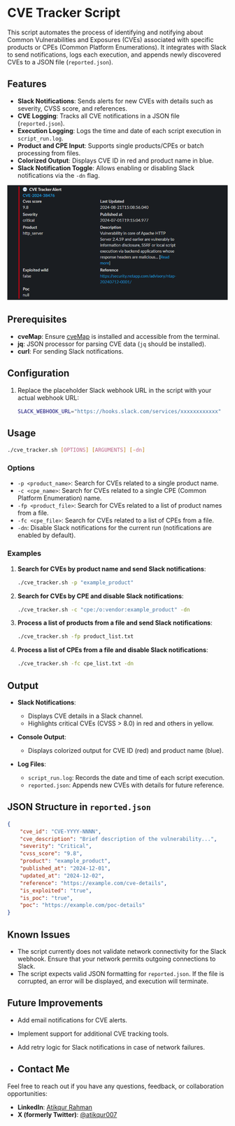 
# CVE Tracker Script  

This script automates the process of identifying and notifying about Common Vulnerabilities and Exposures (CVEs) associated with specific products or CPEs (Common Platform Enumerations). It integrates with Slack to send notifications, logs each execution, and appends newly discovered CVEs to a JSON file (`reported.json`).  

## Features  

- **Slack Notifications**: Sends alerts for new CVEs with details such as severity, CVSS score, and references.  
- **CVE Logging**: Tracks all CVE notifications in a JSON file (`reported.json`).  
- **Execution Logging**: Logs the time and date of each script execution in `script_run.log`.  
- **Product and CPE Input**: Supports single products/CPEs or batch processing from files.  
- **Colorized Output**: Displays CVE ID in red and product name in blue.  
- **Slack Notification Toggle**: Allows enabling or disabling Slack notifications via the `-dn` flag.

![Alt text](https://raw.githubusercontent.com/atikrahman1/cvetracker/refs/heads/main/Slack-notification-preview.png)


## Prerequisites  

- **cveMap**: Ensure [cveMap](https://github.com/projectdiscovery/cvemap) is installed and accessible from the terminal.
- **jq**: JSON processor for parsing CVE data (`jq` should be installed).  
- **curl**: For sending Slack notifications.  

## Configuration  

1. Replace the placeholder Slack webhook URL in the script with your actual webhook URL:  

    ```bash  
    SLACK_WEBHOOK_URL="https://hooks.slack.com/services/xxxxxxxxxxxx"  
    ```  

## Usage  

```bash  
./cve_tracker.sh [OPTIONS] [ARGUMENTS] [-dn]  
```  

### Options  

- `-p <product_name>`: Search for CVEs related to a single product name.  
- `-c <cpe_name>`: Search for CVEs related to a single CPE (Common Platform Enumeration) name.  
- `-fp <product_file>`: Search for CVEs related to a list of product names from a file.  
- `-fc <cpe_file>`: Search for CVEs related to a list of CPEs from a file.  
- `-dn`: Disable Slack notifications for the current run (notifications are enabled by default).  

### Examples  

1. **Search for CVEs by product name and send Slack notifications**:  
    ```bash  
    ./cve_tracker.sh -p "example_product"  
    ```  

2. **Search for CVEs by CPE and disable Slack notifications**:  
    ```bash  
    ./cve_tracker.sh -c "cpe:/o:vendor:example_product" -dn  
    ```  

3. **Process a list of products from a file and send Slack notifications**:  
    ```bash  
    ./cve_tracker.sh -fp product_list.txt  
    ```  

4. **Process a list of CPEs from a file and disable Slack notifications**:  
    ```bash  
    ./cve_tracker.sh -fc cpe_list.txt -dn  
    ```  

## Output  

- **Slack Notifications**:  
  - Displays CVE details in a Slack channel.  
  - Highlights critical CVEs (CVSS > 8.0) in red and others in yellow.  

- **Console Output**:  
  - Displays colorized output for CVE ID (red) and product name (blue).  

- **Log Files**:  
  - `script_run.log`: Records the date and time of each script execution.  
  - `reported.json`: Appends new CVEs with details for future reference.  

## JSON Structure in `reported.json`  

```json  
{
    "cve_id": "CVE-YYYY-NNNN",
    "cve_description": "Brief description of the vulnerability...",
    "severity": "Critical",
    "cvss_score": "9.8",
    "product": "example_product",
    "published_at": "2024-12-01",
    "updated_at": "2024-12-02",
    "reference": "https://example.com/cve-details",
    "is_exploited": "true",
    "is_poc": "true",
    "poc": "https://example.com/poc-details"
}
```  

## Known Issues  

- The script currently does not validate network connectivity for the Slack webhook. Ensure that your network permits outgoing connections to Slack.  
- The script expects valid JSON formatting for `reported.json`. If the file is corrupted, an error will be displayed, and execution will terminate.  

## Future Improvements  

- Add email notifications for CVE alerts.  
- Implement support for additional CVE tracking tools.  
- Add retry logic for Slack notifications in case of network failures.

- ## Contact Me  

Feel free to reach out if you have any questions, feedback, or collaboration opportunities:

- **LinkedIn**: [Atikqur Rahman](https://www.linkedin.com/in/atikqur-rahman/)  
- **X (formerly Twitter)**: [@atikqur007](https://x.com/atikqur007)  

